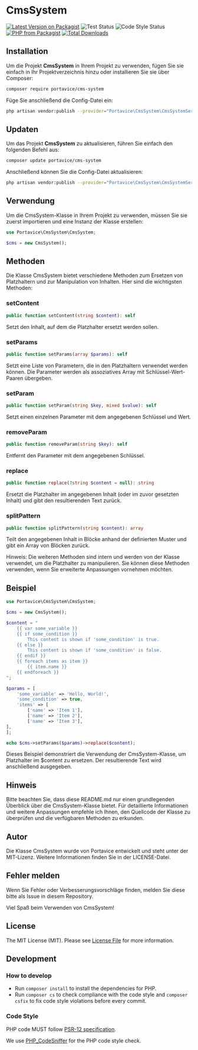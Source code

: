 # CmsSystem

[![Latest Version on Packagist](https://img.shields.io/packagist/v/portavice/cmssytem.svg?style=flat-square)](https://packagist.org/packages/portavice/cmssytem)
![Test Status](https://img.shields.io/github/actions/workflow/status/portavice/CmsSystem/tests.yml?branch=main&label=Tests)
![Code Style Status](https://img.shields.io/github/actions/workflow/status/portavice/CmsSystem/code-style.yml?branch=main&label=Code%20Style)
<a href="https://packagist.org/packages/portavice/cmssytem"><img src="https://img.shields.io/packagist/php-v/portavice/cmssytem.svg?style=flat-square" alt="PHP from Packagist"></a>
[![Total Downloads](https://img.shields.io/packagist/dt/portavice/cmssytem.svg?style=flat-square)](https://packagist.org/packages/portavice/cmssytem)

## Installation
Um die Projekt **CmsSystem** in Ihrem Projekt zu verwenden, fügen Sie sie einfach in Ihr Projektverzeichnis hinzu oder installieren Sie sie über Composer:

```bash
composer require portavice/cms-system
```

Füge Sie anschließend die Config-Datei ein:
```bash
php artisan vendor:publish --provider="Portavice\CmsSystem\CmsSystemServiceProvider"
```

## Updaten
Um das Projekt **CmsSystem** zu aktualisieren, führen Sie einfach den folgenden Befehl aus:

```bash
composer update portavice/cms-system
```

Anschließend können Sie die Config-Datei aktualisieren:
```bash
php artisan vendor:publish --provider="Portavice\CmsSystem\CmsSystemServiceProvider" --tag="config" --force
```

## Verwendung
Um die CmsSystem-Klasse in Ihrem Projekt zu verwenden, müssen Sie sie zuerst importieren und eine Instanz der Klasse erstellen:

```php
use Portavice\CmsSystem\CmsSystem;

$cms = new CmsSystem();
```

## Methoden
Die Klasse CmsSystem bietet verschiedene Methoden zum Ersetzen von Platzhaltern und zur Manipulation von Inhalten. Hier sind die wichtigsten Methoden:

### setContent
```php
public function setContent(string $content): self
```
Setzt den Inhalt, auf dem die Platzhalter ersetzt werden sollen.

### setParams
```php
public function setParams(array $params): self
```
Setzt eine Liste von Parametern, die in den Platzhaltern verwendet werden können. Die Parameter werden als assoziatives Array mit Schlüssel-Wert-Paaren übergeben.

### setParam
```php
public function setParam(string $key, mixed $value): self
```
Setzt einen einzelnen Parameter mit dem angegebenen Schlüssel und Wert.

### removeParam
```php
public function removeParam(string $key): self
```
Entfernt den Parameter mit dem angegebenen Schlüssel.

### replace
```php
public function replace(?string $content = null): string
```
Ersetzt die Platzhalter im angegebenen Inhalt (oder im zuvor gesetzten Inhalt) und gibt den resultierenden Text zurück.

### splitPattern
```php
public function splitPattern(string $content): array
```
Teilt den angegebenen Inhalt in Blöcke anhand der definierten Muster und gibt ein Array von Blöcken zurück.

Hinweis: Die weiteren Methoden sind intern und werden von der Klasse verwendet, um die Platzhalter zu manipulieren. Sie können diese Methoden verwenden, wenn Sie erweiterte Anpassungen vornehmen möchten.

## Beispiel
```php
use Portavice\CmsSystem\CmsSystem;

$cms = new CmsSystem();

$content = "
    {{ var some_variable }}
    {{ if some_condition }}
        This content is shown if 'some_condition' is true.
    {{ else }}
        This content is shown if 'some_condition' is false.
    {{ endif }}
    {{ foreach items as item }}
        {{ item.name }}
    {{ endforeach }}
";

$params = [
    'some_variable' => 'Hello, World!',
    'some_condition' => true,
    'items' => [
        ['name' => 'Item 1'],
        ['name' => 'Item 2'],
        ['name' => 'Item 3'],
],
];

echo $cms->setParams($params)->replace($content);
```
Dieses Beispiel demonstriert die Verwendung der CmsSystem-Klasse, um Platzhalter im $content zu ersetzen. Der resultierende Text wird anschließend ausgegeben.

## Hinweis
Bitte beachten Sie, dass diese README.md nur einen grundlegenden Überblick über die CmsSystem-Klasse bietet. Für detaillierte Informationen und weitere Anpassungen empfehle ich Ihnen, den Quellcode der Klasse zu überprüfen und die verfügbaren Methoden zu erkunden.

## Autor
Die Klasse CmsSystem wurde von Portavice entwickelt und steht unter der MIT-Lizenz. Weitere Informationen finden Sie in der LICENSE-Datei.

## Fehler melden
Wenn Sie Fehler oder Verbesserungsvorschläge finden, melden Sie diese bitte als Issue in diesem Repository.

Viel Spaß beim Verwenden von CmsSystem!

## License

The MIT License (MIT). Please see [License File](LICENSE.md) for more information.

## Development

### How to develop
- Run `composer install` to install the dependencies for PHP.
- Run `composer cs` to check compliance with the code style and `composer csfix` to fix code style violations before every commit.

### Code Style
PHP code MUST follow [PSR-12 specification](https://www.php-fig.org/psr/psr-12/).

We use [PHP_CodeSniffer](https://github.com/squizlabs/PHP_CodeSniffer) for the PHP code style check.
